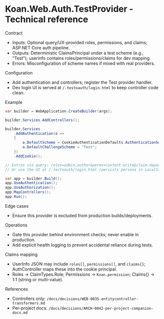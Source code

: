 # Koan.Web.Auth.TestProvider - Technical reference

Contract

- Inputs: Optional query/UX-provided roles, permissions, and claims; ASP.NET Core auth pipeline.
- Outputs: Deterministic ClaimsPrincipal under a test scheme (e.g., "Test"); userinfo contains roles/permissions/claims for dev mapping.
- Errors: Misconfiguration of scheme names if mixed with real providers.

Configuration

- Add authentication and controllers; register the Test provider handler.
- Dev login UI is served at `/.testoauth/login.html` to keep controller code clean.

Example

```csharp
var builder = WebApplication.CreateBuilder(args);

builder.Services.AddControllers();

builder.Services
    .AddAuthentication(o =>
    {
        o.DefaultScheme = CookieAuthenticationDefaults.AuthenticationScheme;
        o.DefaultChallengeScheme = "Test";
    })
    .AddCookie();

// Extras via query: roles=admin,author&perms=content:write&claim.department=ENG
// Or use the UI at /.testoauth/login.html (persists persona in LocalStorage).

var app = builder.Build();
app.UseAuthentication();
app.UseAuthorization();
app.MapControllers();
app.Run();
```

Edge cases

- Ensure this provider is excluded from production builds/deployments.

Operations

- Gate this provider behind environment checks; never enable in production.
- Add explicit health logging to prevent accidental reliance during tests.

Claims mapping

- UserInfo JSON may include `roles[]`, `permissions[]`, and `claims{}`; AuthController maps these into the cookie principal.
- Roles -> ClaimTypes.Role; Permissions -> `Koan.permission`; Claims{} -> 1:1 (string or multi-value).

References

- Controllers only: `/docs/decisions/WEB-0035-entitycontroller-transformers.md`
- Per-project docs: `/docs/decisions/ARCH-0042-per-project-companion-docs.md`

